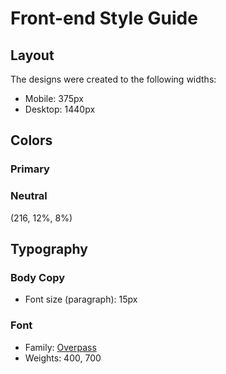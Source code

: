 # Front-end Style Guide

## Layout

The designs were created to the following widths:

- Mobile: 375px
- Desktop: 1440px

## Colors

### Primary



### Neutral

(216, 12%, 8%)

## Typography

### Body Copy

- Font size (paragraph): 15px

### Font

- Family: [Overpass](https://fonts.google.com/specimen/Overpass)
- Weights: 400, 700
